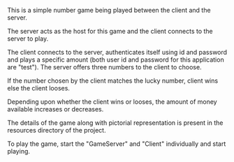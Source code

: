This is a simple number game being played between the client and the server.

The server acts as the host for this game and the client connects to the server to play.

The client connects to the server, authenticates itself using id and password and plays a specific amount (both user id and password for this application are "test"). The server offers three numbers to the client to choose.

If the number chosen by the client matches the lucky number, client wins else the client looses.

Depending upon whether the client wins or looses, the amount of money available increases or decreases.

The details of the game along with pictorial representation is present in the resources directory of the project.

To play the game, start the "GameServer" and "Client" individually and start playing.
